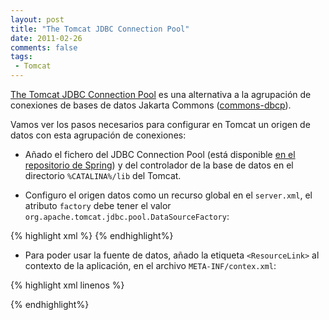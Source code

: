 ```yaml
---
layout: post
title: "The Tomcat JDBC Connection Pool"
date: 2011-02-26
comments: false
tags:
 - Tomcat
---
```


[The Tomcat JDBC Connection Pool](http://people.apache.org/%7Efhanik/jdbc-pool/jdbc-pool.html) es una alternativa a la agrupación de conexiones de bases de datos Jakarta Commons ([commons-dbcp](http://commons.apache.org/dbcp/)).

Vamos ver los pasos necesarios para configurar en Tomcat un origen de datos con esta agrupación de conexiones:

* Añado el fichero del JDBC Connection Pool (está disponible 
[en el repositorio de Spring](http://ebr.springsource.com/repository/app/bundle/detail?name=com.springsource.org.apache.tomcat.jdbc)) y del controlador de la base de datos en el directorio 
`%CATALINA%/lib` del Tomcat.

* Configuro el origen datos como un recurso global en el `server.xml`, el atributo `factory` debe tener el valor `org.apache.tomcat.jdbc.pool.DataSourceFactory`:

{% highlight xml %}
<GlobalNamingResources>
 	<Resource name="jdbc/dataSource" auth="Container"
 		factory="org.apache.tomcat.jdbc.pool.DataSourceFactory"
		type="javax.sql.DataSource" 
		driverClassName="oracle.jdbc.driver.OracleDriver"
		url="jdbc:oracle:thin:@127.0.0.1:1521:mysid"
		username="scott" password="tiger" 
		initialSize="2" 
		maxActive="10" 
		maxIdle="5" 
		minIdle="5" 
		maxWait="10000" /> 
</GlobalNamingResources>
{% endhighlight%}

* Para poder usar la fuente de datos, añado la etiqueta `<ResourceLink>` al contexto de la aplicación, en el archivo `META-INF/contex.xml`:

{% highlight xml linenos %}
<?xml version="1.0" encoding="UTF-8"?>
<!DOCTYPE Context>
<Context>
 	<ResourceLink name="jdbc/dataSource" global="jdbc/dataSource" type="javax.sql.DataSource" />
</Context>
{% endhighlight%}